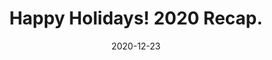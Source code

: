 ---
title: 'Happy Holidays! 2020 Recap.'
date: 2020-12-23
permalink: /posts/2020/12/bp2/
tags:
  - Reading
  - Math
  - 
---